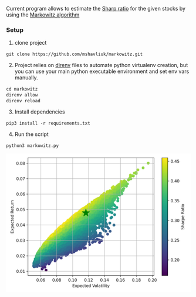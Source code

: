 Current program allows to estimate the [Sharp ratio](https://www.investopedia.com/terms/s/sharperatio.asp) for the given stocks by using the [Markowitz algorithm](https://en.wikipedia.org/wiki/Modern_portfolio_theory)

### Setup
1. clone project
```shell script
git clone https://github.com/mshavliuk/markowitz.git
```
2. Project relies on [direnv](https://direnv.net/) files to automate python virtualenv creation, but you can use your main python executable environment and set env vars manually.
```shell script
cd markowitz
direnv allow
direnv reload
```
3. Install dependencies
```shell script
pip3 install -r requirements.txt
```
4. Run the script
```shell script
python3 markowitz.py
```

![Example plot](example-plot.png?raw=true "Example plot")